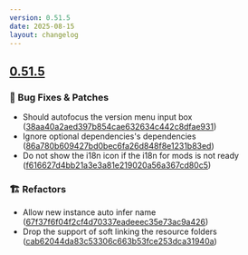 ```yaml
---
version: 0.51.5
date: 2025-08-15
layout: changelog
---
```

## [0.51.5](#0.51.5)
### 🐛 Bug Fixes & Patches

- Should autofocus the version menu input box ([38aa40a2aed397b854cae632634c442c8dfae931](https://github.com/Voxelum/x-minecraft-launcher/commit/38aa40a2aed397b854cae632634c442c8dfae931))
- Ignore optional dependencies's dependencies ([86a780b609427bd0bec6fa26d848f8e1231b83ed](https://github.com/Voxelum/x-minecraft-launcher/commit/86a780b609427bd0bec6fa26d848f8e1231b83ed))
- Do not show the i18n icon if the i18n for mods is not ready ([f616627d4bb21a3e3a81e219020a56a367cd80c5](https://github.com/Voxelum/x-minecraft-launcher/commit/f616627d4bb21a3e3a81e219020a56a367cd80c5))
### 🏗️ Refactors

- Allow new instance auto infer name ([67f37f6f04f2cf4d70337eadeeec35e73ac9a426](https://github.com/Voxelum/x-minecraft-launcher/commit/67f37f6f04f2cf4d70337eadeeec35e73ac9a426))
- Drop the support of soft linking the resource folders ([cab62044da83c53306c663b53fce253dca31940a](https://github.com/Voxelum/x-minecraft-launcher/commit/cab62044da83c53306c663b53fce253dca31940a))
